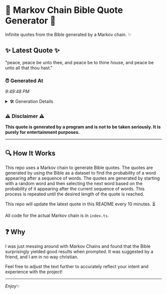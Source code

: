 # 📖 Markov Chain Bible Quote Generator 📖

Infinite quotes from the Bible generated by a Markov chain. ✨

## ✨ Latest Quote ✨
"peace, peace be unto thee, and peace be to thine house, and peace be unto all that thou hast."

### ⏰ Generated At
*9:49:48 PM*

<details>
    <summary>🛠️ Generation Details</summary>
    <p>
        <strong>🌱 Seed:</strong> peace,<br>
        <strong>🔄 Iterations:</strong> 18<br>
        <strong>📜 Context History:</strong><br>[ peace, ]: peace<br>[ peace,, peace ]: be<br>[ peace,, peace, be ]: unto<br>[ peace,, peace, be, unto ]: thee,<br>[ peace,, peace, be, unto, thee, ]: and<br>[ peace,, peace, be, unto, thee,, and ]: peace<br>[ peace, be, unto, thee,, and, peace ]: be<br>[ be, unto, thee,, and, peace, be ]: to<br>[ unto, thee,, and, peace, be, to ]: thine<br>[ thee,, and, peace, be, to, thine ]: house,<br>[ and, peace, be, to, thine, house, ]: and<br>[ peace, be, to, thine, house,, and ]: peace<br>[ be, to, thine, house,, and, peace ]: be<br>[ to, thine, house,, and, peace, be ]: unto<br>[ thine, house,, and, peace, be, unto ]: all<br>[ house,, and, peace, be, unto, all ]: that<br>[ and, peace, be, unto, all, that ]: thou<br>[ peace, be, unto, all, that, thou ]: hast.<br>
    </p>
</details>

### ⚠️ Disclaimer ⚠️
**This quote is generated by a program and is not to be taken seriously. It is purely for entertainment purposes.**

---

## 🔍 How It Works

This repo uses a Markov chain to generate Bible quotes. The quotes are generated by using the Bible as a dataset to find the probability of a word appearing after a sequence of words. The quotes are generated by starting with a random word and then selecting the next word based on the probability of it appearing after the current sequence of words. This process is repeated until the desired length of the quote is reached.

This repo will update the latest quote in this README every 10 minutes. ⏳

All code for the actual Markov chain is in `index.ts`.

## ❓ Why

I was just messing around with Markov Chains and found that the Bible surprisingly yielded good results when prompted. 
It was suggested by a friend, and I am in no way christian.

Feel free to adjust the text further to accurately reflect your intent and experience with the project!

---

*Enjoy*✨
